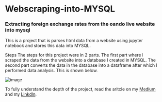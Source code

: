 # Webscraping-into-MYSQL
### Extracting foreign exchange rates from the oando live website into mysql

This is a project that is parses html data from a website using jupyter notebook and stores this data into MYSQL.

Steps
The steps for this project were in 2 parts. The first part where I scraped the data from the website into a database I created in MYSQL. The second part converts the data in the database into a dataframe after which I performed data analysis. This is shown below.


![image](https://user-images.githubusercontent.com/109106879/212238683-db5f3e4a-91b0-4798-a1c6-88f70f9ee099.png)


To fully understand the depth of the project, read the aritcle on my [Medium](https://medium.com/@abubakarmina14/scraping-a-website-using-jupyter-notebook-into-mysql-1620d90cf296) and my [LinkdIn](https://www.linkedin.com/in/nana-amina-abubakar-9454b8115/).
